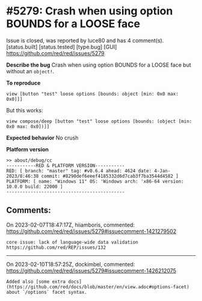 
#5279: Crash when using option BOUNDS for a LOOSE face
================================================================================
Issue is closed, was reported by luce80 and has 4 comment(s).
[status.built] [status.tested] [type.bug] [GUI]
<https://github.com/red/red/issues/5279>

**Describe the bug**
Crash when using option BOUNDS for a LOOSE face but without an `object!`.

**To reproduce**
```
view [button "test" loose options [bounds: object [min: 0x0 max: 0x0]]]
```
But this works:
```
view compose/deep [button "test" loose options [bounds: (object [min: 0x0 max: 0x0])]]
```

**Expected behavior**
No crush

**Platform version**
```
>> about/debug/cc
-----------RED & PLATFORM VERSION----------- 
RED: [ branch: "master" tag: #v0.6.4 ahead: 4624 date: 4-Jan-2023/8:46:38 commit: #8290def6eeef4185332d6d7cab3f7ba3544d4582 ]
PLATFORM: [ name: "Windows 11" OS: 'Windows arch: 'x86-64 version: 10.0.0 build: 22000 ]
--------------------------------------------
```


Comments:
--------------------------------------------------------------------------------

On 2023-02-07T18:47:17Z, hiiamboris, commented:
<https://github.com/red/red/issues/5279#issuecomment-1421279502>

    core issue: lack of language-wide data validation https://github.com/red/REP/issues/132

--------------------------------------------------------------------------------

On 2023-02-10T18:57:25Z, dockimbel, commented:
<https://github.com/red/red/issues/5279#issuecomment-1426212075>

    Added also [some extra docs](https://github.com/red/docs/blob/master/en/view.adoc#options-facet) about `/options` facet syntax.


